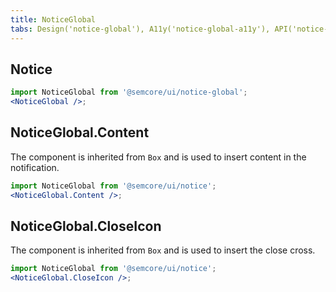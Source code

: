 ```yaml
---
title: NoticeGlobal
tabs: Design('notice-global'), A11y('notice-global-a11y'), API('notice-global-api'), Example('notice-global-code'), Changelog('notice-global-changelog')
---
```


## Notice

```jsx
import NoticeGlobal from '@semcore/ui/notice-global';
<NoticeGlobal />;
```

<TypesView type="NoticeGlobalProps" :types={...types} />

## NoticeGlobal.Content

The component is inherited from `Box` and is used to insert content in the notification.

```jsx
import NoticeGlobal from '@semcore/ui/notice';
<NoticeGlobal.Content />;
```

## NoticeGlobal.CloseIcon

The component is inherited from `Box` and is used to insert the close cross.

```jsx
import NoticeGlobal from '@semcore/ui/notice';
<NoticeGlobal.CloseIcon />;
```

<script setup>import { data as types } from '@types.data.ts';</script>